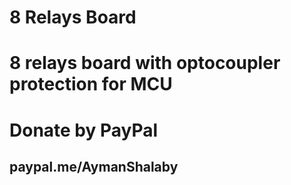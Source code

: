 # 8 Relays Board
# 8 relays board with optocoupler protection for MCU 
# Donate by PayPal
## paypal.me/AymanShalaby
